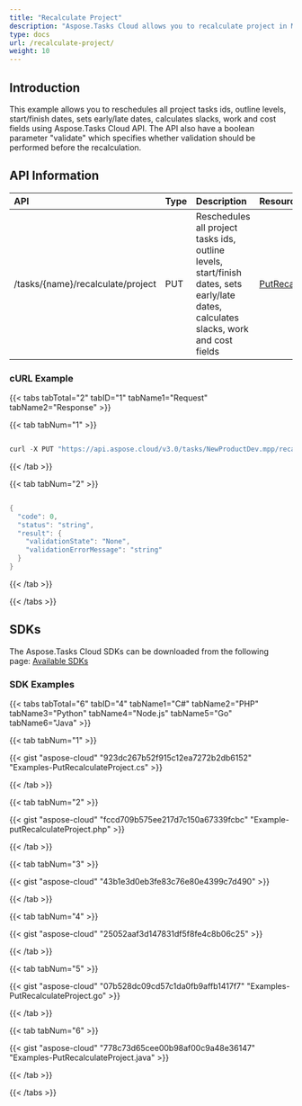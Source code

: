 ```yaml
---
title: "Recalculate Project"
description: "Aspose.Tasks Cloud allows you to recalculate project in MPP, MPT and XML. Moreover, our REST API can be used with nearly all languages like .NET, Node.JS, Python, PHP, Go, Java and many more."
type: docs
url: /recalculate-project/
weight: 10
---
```


## **Introduction**
This example allows you to reschedules all project tasks ids, outline levels, start/finish dates, sets early/late dates, calculates slacks, work and cost fields using Aspose.Tasks Cloud API. The API also have a boolean parameter "validate" which specifies whether validation should be performed before the recalculation.
## **API Information**

|**API**|**Type**|**Description**|**Resource Link**|
| :- | :- | :- | :- |
|/tasks/{name}/recalculate/project|PUT|Reschedules all project tasks ids, outline levels, start/finish dates, sets early/late dates, calculates slacks, work and cost fields|[PutRecalculateProject](https://apireference.aspose.cloud/tasks/#/TasksRecalculate/PutRecalculateProject)|
### **cURL Example**
{{< tabs tabTotal="2" tabID="1" tabName1="Request" tabName2="Response" >}}

{{< tab tabNum="1" >}}

```java

curl -X PUT "https://api.aspose.cloud/v3.0/tasks/NewProductDev.mpp/recalculate/project?mode=None&validate=true" -H "accept: application/json" -H "x-aspose-client: Containerize.Swagger"

```

{{< /tab >}}

{{< tab tabNum="2" >}}

```java

{
  "code": 0,
  "status": "string",
  "result": {
    "validationState": "None",
    "validationErrorMessage": "string"
  }
}


```

{{< /tab >}}

{{< /tabs >}}
## **SDKs**
The Aspose.Tasks Cloud SDKs can be downloaded from the following page: [Available SDKs](/tasks/available-sdks/)
### **SDK Examples**
{{< tabs tabTotal="6" tabID="4" tabName1="C#" tabName2="PHP" tabName3="Python" tabName4="Node.js" tabName5="Go" tabName6="Java" >}}

{{< tab tabNum="1" >}}

{{< gist "aspose-cloud" "923dc267b52f915c12ea7272b2db6152" "Examples-PutRecalculateProject.cs" >}}

{{< /tab >}}

{{< tab tabNum="2" >}}

{{< gist "aspose-cloud" "fccd709b575ee217d7c150a67339fcbc" "Example-putRecalculateProject.php" >}}

{{< /tab >}}

{{< tab tabNum="3" >}}

{{< gist "aspose-cloud" "43b1e3d0eb3fe83c76e80e4399c7d490" >}}

{{< /tab >}}

{{< tab tabNum="4" >}}

{{< gist "aspose-cloud" "25052aaf3d147831df5f8fe4c8b06c25" >}}

{{< /tab >}}

{{< tab tabNum="5" >}}

{{< gist "aspose-cloud" "07b528dc09cd57c1da0fb9affb1417f7" "Examples-PutRecalculateProject.go" >}}

{{< /tab >}}

{{< tab tabNum="6" >}}

{{< gist "aspose-cloud" "778c73d65cee00b98af00c9a48e36147" "Examples-PutRecalculateProject.java" >}}

{{< /tab >}}

{{< /tabs >}}
